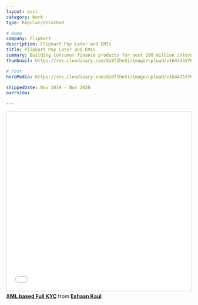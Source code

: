 ```yaml
---
layout: post
category: Work
type: Regular/Unlocked

# Home
company: Flipkart
description: Flipkart Pay Later and EMIs
title: Flipkart Pay Later and EMIs
summary: Building consumer finance products for next 200 million internet users.
thumbnail: https://res.cloudinary.com/dz8f2hn5i/image/upload/v1644253766/PL-Thum_wxnmor.png

# Post
heroMedia: https://res.cloudinary.com/dz8f2hn5i/image/upload/v1644253767/PL-Wide_npumzc.png

shippedDate: Nov 2019 - Nov 2020
overview:

---
```



<div class="post-embed">
<iframe src="//www.slideshare.net/slideshow/embed_code/key/cbAVNIjsTpmCIo" width="595" height="485" frameborder="0" marginwidth="0" marginheight="0" scrolling="no" style="border:1px solid #CCC; border-width:1px; margin-bottom:5px; max-width: 100%;" allowfullscreen> </iframe> <div style="margin-bottom:5px"> <strong> <a href="//www.slideshare.net/eshaankaul29/xml-based-full-kyc" title="XML based Full KYC" target="_blank">XML based Full KYC</a> </strong> from <strong><a href="//www.slideshare.net/eshaankaul29" target="_blank">Eshaan Kaul</a></strong> </div>
</div>


